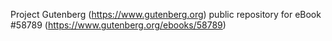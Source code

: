 Project Gutenberg (https://www.gutenberg.org) public repository for
eBook #58789 (https://www.gutenberg.org/ebooks/58789)
